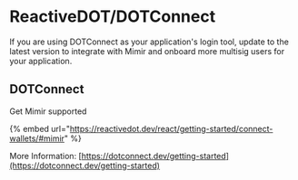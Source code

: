# ReactiveDOT/DOTConnect

If you are using DOTConnect as your application's login tool, update to the latest version to integrate with Mimir and onboard more multisig users for your application.

## DOTConnect

Get Mimir supported

{% embed url="https://reactivedot.dev/react/getting-started/connect-wallets/#mimir" %}

More Information: [https://dotconnect.dev/getting-started](https://dotconnect.dev/getting-started)
